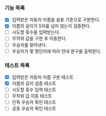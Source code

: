 ### 기능 목록
- [x] 입력받은 자동차 이름을 쉼표 기준으로 구분한다.
- [x] 이름의 길이가 5자를 넘지 않는지 검증한다.
- [ ] 시도할 횟수를 입력받는다.
- [ ] 무작위 값을 구한 후 이동한다.
- [ ] 우승자를 찾아낸다.
- [ ] 우승자가 몇 명인지에 따라 안내 문구를 출력한다.

### 테스트 목록
- [x] 입력받은 자동차 이름 구분 테스트
- [x] 이름의 길이 검증 테스트
- [ ] 시도할 횟수 입력 테스트
- [ ] 무작위 값 이동 테스트
- [ ] 단독 우승자 확인 테스트
- [ ] 공동 우승자 확인 테스트